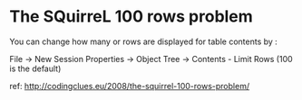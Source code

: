 The SQuirreL 100 rows problem
===
You can change how many or rows are displayed for table contents by :<br />

File -> New Session Properties -> Object Tree -> Contents - Limit Rows (100 is the default)

ref: http://codingclues.eu/2008/the-squirrel-100-rows-problem/
